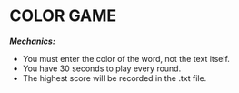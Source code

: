 # COLOR GAME
_**Mechanics:**_ 
* You must enter the color of the word, not the text itself.
* You have 30 seconds to play every round.    
* The highest score will be recorded in the .txt file.